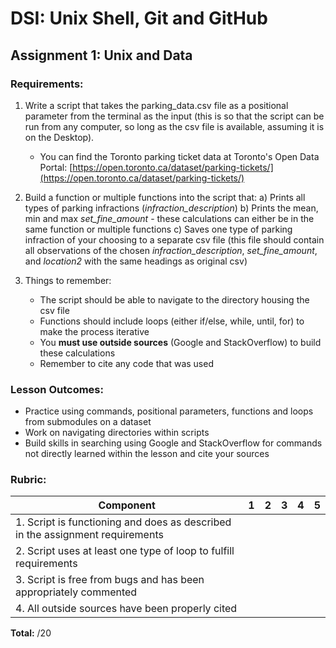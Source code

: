 # DSI: Unix Shell, Git and GitHub

## Assignment 1: Unix and Data

### Requirements:

1. Write a script that takes the parking_data.csv file as a positional parameter from the terminal as the input (this is so that the script can be run from any computer, so long as the csv file is available, assuming it is on the Desktop).

   - You can find the Toronto parking ticket data at Toronto's Open Data Portal: [https://open.toronto.ca/dataset/parking-tickets/](https://open.toronto.ca/dataset/parking-tickets/)

2. Build a function or multiple functions into the script that:
   a) Prints all types of parking infractions (_infraction_description_)
   b) Prints the mean, min and max _set_fine_amount_ - these calculations can either be in the same function or multiple functions
   c) Saves one type of parking infraction of your choosing to a separate csv file (this file should contain all observations of the chosen _infraction_description_, _set_fine_amount_, and _location2_ with the same headings as original csv)

3. Things to remember:
   - The script should be able to navigate to the directory housing the csv file
   - Functions should include loops (either if/else, while, until, for) to make the process iterative
   - You **must use outside sources** (Google and StackOverflow) to build these calculations
   - Remember to cite any code that was used

### Lesson Outcomes:

- Practice using commands, positional parameters, functions and loops from submodules on a dataset
- Work on navigating directories within scripts
- Build skills in searching using Google and StackOverflow for commands not directly learned within the lesson and cite your sources

### Rubric:

| Component                                                                     | 1   | 2   | 3   | 4   | 5   |
| ----------------------------------------------------------------------------- | --- | --- | --- | --- | --- |
| 1. Script is functioning and does as described in the assignment requirements |     |     |     |     |     |
| 2. Script uses at least one type of loop to fulfill requirements              |     |     |     |     |     |
| 3. Script is free from bugs and has been appropriately commented              |     |     |     |     |     |
| 4. All outside sources have been properly cited                               |     |     |     |     |     |

**Total:** /20
